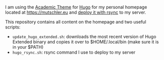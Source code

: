 I am using the [Academic Theme](https://github.com/wowchemy/starter-hugo-academic) for [Hugo](https://github.com/gohugoio/hugo) for my personal homepage located at <https://mutschler.eu> and [deploy it with rsync](https://gohugo.io/hosting-and-deployment/deployment-with-rsync/) to my server.

This repository contains all content on the homepage and two useful scripts:

* `update_hugo_extended.sh`: downloads the most recent version of Hugo Extended binary and copies it over to $HOME/.local/bin (make sure it is in your $PATH)
* `hugo_rsync.sh`: rsync command I use to deploy to my server